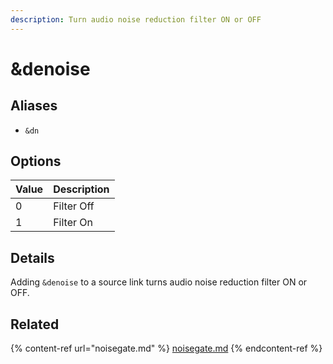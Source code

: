 ```yaml
---
description: Turn audio noise reduction filter ON or OFF
---
```


# \&denoise

## Aliases

* `&dn`

## Options

| Value | Description |
| ----- | ----------- |
| 0     | Filter Off  |
| 1     | Filter On   |

## Details

Adding `&denoise` to a source link turns audio noise reduction filter ON or OFF.

## Related

{% content-ref url="noisegate.md" %}
[noisegate.md](noisegate.md)
{% endcontent-ref %}
